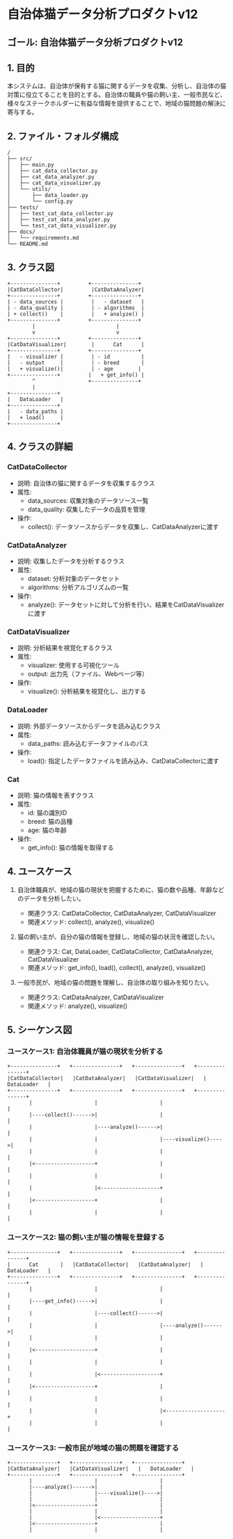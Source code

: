 # 自治体猫データ分析プロダクトv12

## ゴール: 自治体猫データ分析プロダクトv12

## 1. 目的
本システムは、自治体が保有する猫に関するデータを収集、分析し、自治体の猫対策に役立てることを目的とする。自治体の職員や猫の飼い主、一般市民など、様々なステークホルダーに有益な情報を提供することで、地域の猫問題の解決に寄与する。

## 2. ファイル・フォルダ構成
```
/
├── src/
│   ├── main.py
│   ├── cat_data_collector.py
│   ├── cat_data_analyzer.py
│   ├── cat_data_visualizer.py
│   └── utils/
│       ├── data_loader.py
│       └── config.py
├── tests/
│   ├── test_cat_data_collector.py
│   ├── test_cat_data_analyzer.py
│   └── test_cat_data_visualizer.py
├── docs/
│   └── requirements.md
└── README.md
```

## 3. クラス図
```
+---------------+         +---------------+
|CatDataCollector|         |CatDataAnalyzer|
+---------------+         +---------------+
| - data_sources |         |   - dataset   |
| - data_quality |         | - algorithms  |
| + collect()    |         |   + analyze() |
+---------------+         +---------------+
        |                          |
        v                          v
+---------------+         +---------------+
|CatDataVisualizer|        |      Cat      |
+---------------+         +---------------+
|   - visualizer |         | - id          |
|   - output     |         | - breed       |
|   + visualize()|         | - age        |
+---------------+         |   + get_info() |
        ^                 +---------------+
        |
+---------------+
|   DataLoader   |
+---------------+
|   - data_paths |
|   + load()     |
+---------------+
```

## 4. クラスの詳細
### CatDataCollector
- 説明: 自治体の猫に関するデータを収集するクラス
- 属性:
    - data_sources: 収集対象のデータソース一覧
    - data_quality: 収集したデータの品質を管理
- 操作:
    - collect(): データソースからデータを収集し、CatDataAnalyzerに渡す

### CatDataAnalyzer
- 説明: 収集したデータを分析するクラス
- 属性:
    - dataset: 分析対象のデータセット
    - algorithms: 分析アルゴリズムの一覧
- 操作:
    - analyze(): データセットに対して分析を行い、結果をCatDataVisualizerに渡す

### CatDataVisualizer
- 説明: 分析結果を視覚化するクラス
- 属性:
    - visualizer: 使用する可視化ツール
    - output: 出力先（ファイル、Webページ等）
- 操作:
    - visualize(): 分析結果を視覚化し、出力する

### DataLoader
- 説明: 外部データソースからデータを読み込むクラス
- 属性:
    - data_paths: 読み込むデータファイルのパス
- 操作:
    - load(): 指定したデータファイルを読み込み、CatDataCollectorに渡す

### Cat
- 説明: 猫の情報を表すクラス
- 属性:
    - id: 猫の識別ID
    - breed: 猫の品種
    - age: 猫の年齢
- 操作:
    - get_info(): 猫の情報を取得する

## 4. ユースケース
1. 自治体職員が、地域の猫の現状を把握するために、猫の数や品種、年齢などのデータを分析したい。
    - 関連クラス: CatDataCollector, CatDataAnalyzer, CatDataVisualizer
    - 関連メソッド: collect(), analyze(), visualize()

2. 猫の飼い主が、自分の猫の情報を登録し、地域の猫の状況を確認したい。
    - 関連クラス: Cat, DataLoader, CatDataCollector, CatDataAnalyzer, CatDataVisualizer
    - 関連メソッド: get_info(), load(), collect(), analyze(), visualize()

3. 一般市民が、地域の猫の問題を理解し、自治体の取り組みを知りたい。
    - 関連クラス: CatDataAnalyzer, CatDataVisualizer
    - 関連メソッド: analyze(), visualize()

## 5. シーケンス図
### ユースケース1: 自治体職員が猫の現状を分析する
```
+---------------+   +---------------+   +---------------+   +---------------+
|CatDataCollector|   |CatDataAnalyzer|   |CatDataVisualizer|   |   DataLoader   |
+---------------+   +---------------+   +---------------+   +---------------+
       |                    |                    |                    |
       |----collect()------>|                    |                    |
       |                    |----analyze()------>|                    |
       |                    |                    |----visualize()---->|
       |                    |                    |                    |
       |<-------------------+                    |                    |
       |                    |                    |                    |
       |                    |<-------------------+                    |
       |<-------------------+                    |                    |
       |                    |                    |                    |
```

### ユースケース2: 猫の飼い主が猫の情報を登録する
```
+---------------+   +---------------+   +---------------+   +---------------+
|      Cat       |   |CatDataCollector|   |CatDataAnalyzer|   |   DataLoader   |
+---------------+   +---------------+   +---------------+   +---------------+
       |                    |                    |                    |
       |----get_info()----->|                    |                    |
       |                    |----collect()------>|                    |
       |                    |                    |----analyze()------>|
       |                    |                    |                    |
       |<-------------------+                    |                    |
       |                    |                    |                    |
       |                    |<-------------------+                    |
       |<-------------------+                    |                    |
       |                    |                    |                    |
       |                    |                    |<-------------------+
       |                    |                    |                    |
```

### ユースケース3: 一般市民が地域の猫の問題を確認する
```
+---------------+   +---------------+   +---------------+
|CatDataAnalyzer|   |CatDataVisualizer|   |   DataLoader   |
+---------------+   +---------------+   +---------------+
       |                    |                    |
       |----analyze()------>|                    |
       |                    |----visualize()---->|
       |                    |                    |
       |<-------------------+                    |
       |                    |                    |
       |                    |<-------------------+
       |<-------------------+                    |
       |                    |                    |
```